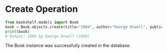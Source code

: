 # Create Operation

```python
from bookshelf.models import Book
book = Book.objects.create(title="1984", author="George Orwell", publication_year=1949)
print(book)
# Output: 1984 by George Orwell (1949)
```

The Book instance was successfully created in the database.

